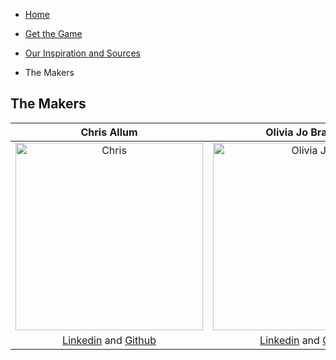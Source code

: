 - [Home](https://ctallum.github.io/softdes-game-project/)

- [Get the Game](installation.md)

- [Our Inspiration and Sources](sources.md)

- The Makers

## The Makers



| **Chris Allum** | **Olivia Jo Bradley** | **Maya Sivanandan** |
|    :----:   |    :----:   |    :----:   |
| <div id="logo"><img src="https://user-images.githubusercontent.com/25769132/102371442-301b5100-3f8c-11eb-95a3-c145a4c6ace7.png" alt="Chris" height="300" width="300"/></div> | <div id="logo"><img src="https://user-images.githubusercontent.com/25769132/102374449-5b536f80-3f8f-11eb-8a03-3d77ec25359f.png" alt="Olivia Jo" height="300" width="300"/></div> | <div id="logo"><img src="https://user-images.githubusercontent.com/25769132/102371997-c5b6e080-3f8c-11eb-9c66-01f970cbb9c8.jpg" alt="Maya" height="300" width="300"/></div> |
|[Linkedin](https://www.linkedin.com/in/chris-allum/) and [Github](https://github.com/ctallum) |[Linkedin](https://www.linkedin.com/in/oliviajobradley/) and [Github](https://github.com/oliviajobradley)| [Linkedin](https://www.linkedin.com/in/mayasivanandan/) and [Github](https://github.com/MayaSimone)|


